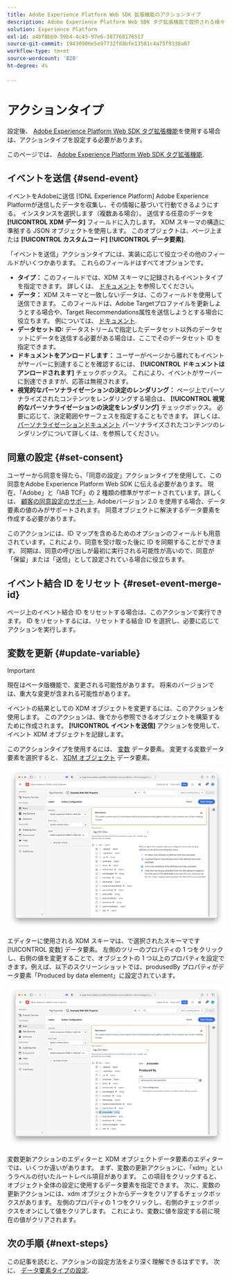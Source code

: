 ```yaml
---
title: Adobe Experience Platform Web SDK 拡張機能のアクションタイプ
description: Adobe Experience Platform Web SDK タグ拡張機能で提供される様々なアクションタイプについて説明します。
solution: Experience Platform
exl-id: a4bf0bb9-59b4-4c43-97e6-387768176517
source-git-commit: 19430906e5e97732f88bfe13501c4a75f9338a07
workflow-type: tm+mt
source-wordcount: '820'
ht-degree: 4%

---
```



# アクションタイプ

設定後、 [Adobe Experience Platform Web SDK タグ拡張機能](web-sdk-extension-configuration.md)を使用する場合は、アクションタイプを設定する必要があります。

このページでは、 [Adobe Experience Platform Web SDK タグ拡張機能](web-sdk-extension-configuration.md).

## イベントを送信 {#send-event}

イベントをAdobeに送信 [!DNL Experience Platform] Adobe Experience Platformが送信したデータを収集し、その情報に基づいて行動できるようにする。 インスタンスを選択します（複数ある場合）。 送信する任意のデータを **[!UICONTROL XDM データ]** フィールドに入力します。 XDM スキーマの構造に準拠する JSON オブジェクトを使用します。 このオブジェクトは、ページ上または **[!UICONTROL カスタムコード]** **[!UICONTROL データ要素]**.

「イベントを送信」アクションタイプには、実装に応じて役立つその他のフィールドがいくつかあります。 これらのフィールドはすべてオプションです。

- **タイプ：** このフィールドでは、XDM スキーマに記録されるイベントタイプを指定できます。 詳しくは、 [ドキュメント](https://experienceleague.adobe.com/docs/experience-platform/edge/fundamentals/tracking-events.html?lang=ja#using-the-sendbeacon-api) を参照してください。
- **データ：** XDM スキーマと一致しないデータは、このフィールドを使用して送信できます。 このフィールドは、Adobe Targetプロファイルを更新しようとする場合や、Target Recommendations属性を送信しようとする場合に役立ちます。 例については、 [ドキュメント](https://experienceleague.adobe.com/docs/experience-platform/edge/fundamentals/tracking-events.html?lang=ja).<!--- **Merge ID:** If you would like to specify a merge ID for your event, you can do so in this field. Please note that the solutions downstream are not able to merge your event data at this time. -->
- **データセット ID:** データストリームで指定したデータセット以外のデータセットにデータを送信する必要がある場合は、ここでそのデータセット ID を指定できます。
- **ドキュメントをアンロードします：** ユーザーがページから離れてもイベントがサーバーに到達することを確認するには、 **[!UICONTROL ドキュメントはアンロードされます]** チェックボックス。 これにより、イベントがサーバーに到達できますが、応答は無視されます。
- **視覚的なパーソナライゼーションの決定のレンダリング：** ページ上でパーソナライズされたコンテンツをレンダリングする場合は、 **[!UICONTROL 視覚的なパーソナライゼーションの決定をレンダリング]** チェックボックス。 必要に応じて、決定範囲やサーフェスを指定することもできます。 詳しくは、 [パーソナライゼーションドキュメント](../personalization/rendering-personalization-content.md#automatically-rendering-content) パーソナライズされたコンテンツのレンダリングについて詳しくは、を参照してください。

## 同意の設定 {#set-consent}

ユーザーから同意を得たら、「同意の設定」アクションタイプを使用して、この同意をAdobe Experience Platform Web SDK に伝える必要があります。 現在、「Adobe」と「IAB TCF」の 2 種類の標準がサポートされています。詳しくは、 [顧客の同意設定のサポート](../consent/supporting-consent.md). Adobeバージョン 2.0 を使用する場合、データ要素の値のみがサポートされます。 同意オブジェクトに解決するデータ要素を作成する必要があります。

このアクションには、ID マップを含めるためのオプションのフィールドも用意されています。これにより、同意を受け取った後に ID を同期することができます。 同期は、同意の呼び出しが最初に実行される可能性が高いので、同意が「保留」または「送信」として設定されている場合に役立ちます。

## イベント結合 ID をリセット {#reset-event-merge-id}

ページ上のイベント結合 ID をリセットする場合は、このアクションで実行できます。 ID をリセットするには、リセットする結合 ID を選択し、必要に応じてアクションを実行します。

## 変数を更新 {#update-variable}

>[!IMPORTANT]
>
>現在はベータ版機能で、変更される可能性があります。 将来のバージョンでは、重大な変更が含まれる可能性があります。

イベントの結果としての XDM オブジェクトを変更するには、このアクションを使用します。 このアクションは、後でから参照できるオブジェクトを構築するために作成されます。 **[!UICONTROL イベントを送信]** アクションを使用して、イベント XDM オブジェクトを記録します。

このアクションタイプを使用するには、 [変数](data-element-types.md#variable) データ要素。 変更する変数データ要素を選択すると、 [XDM オブジェクト](data-element-types.md#xdm-object) データ要素。

![](./assets/update-variable.png)

エディターに使用される XDM スキーマは、で選択されたスキーマです [!UICONTROL 変数] データ要素。 左側のツリーのプロパティの 1 つをクリックし、右側の値を変更することで、オブジェクトの 1 つ以上のプロパティを設定できます。例えば、以下のスクリーンショットでは、produsedBy プロパティがデータ要素「Produced by data element」に設定されています。

![](./assets/update-variable-set-property.png)

変数更新アクションのエディターと XDM オブジェクトデータ要素のエディターでは、いくつか違いがあります。 まず、変数の更新アクションに、「xdm」というラベルの付いたルートレベル項目があります。 この項目をクリックすると、オブジェクト全体の設定に使用するデータ要素を指定できます。 次に、変数の更新アクションには、xdm オブジェクトからデータをクリアするチェックボックスがあります。 左側のプロパティの 1 つをクリックし、右側のチェックボックスをオンにして値をクリアします。 これにより、変数に値を設定する前に現在の値がクリアされます。

## 次の手順 {#next-steps}

この記事を読むと、アクションの設定方法をより深く理解できるはずです。 次に、 [データ要素タイプの設定](data-element-types.md).

